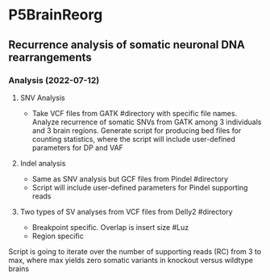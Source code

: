 # P5BrainReorg

## Recurrence analysis of somatic neuronal DNA rearrangements

### Analysis (2022-07-12)

1) SNV Analysis

    - Take VCF files from GATK #directory with specific file names. Analyze recurrence of somatic SNVs from GATK among 3 individuals and 3 brain regions. Generate script for producing bed files for counting statistics, where the script will include user-defined parameters for DP and VAF

2) Indel analysis

    - Same as SNV analysis but GCF files from Pindel #directory
    - Script will include user-defined parameters for Pindel supporting reads

3) Two types of SV analyses from VCF files from Delly2 #directory

    - Breakpoint specific. Overlap is insert size #Luz
    - Region specific

Script is going to iterate over the number of supporting reads (RC) from 3 to max, where max yields zero somatic variants in knockout versus wildtype brains

